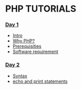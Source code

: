 # PHP TUTORIALS

### <a href="/Day 1">Day 1</a>
- <a href="/Day 1/Intro.md">Intro</a>
- <a href="/Day 1/why php.md">Why PHP?</a>
- <a href="/Day 1/Prerequisites to learning PHP.md">Prerequisities</a>
- <a href="/Day 1/PHP Software Requirement.md">Software requirement</a>

### <a href="/Day 2">Day 2</a>
- <a href="/Day 2/syntax.md">Syntax</a>
- <a href="/Day 2/echo and print.md">echo and print statements</a>

